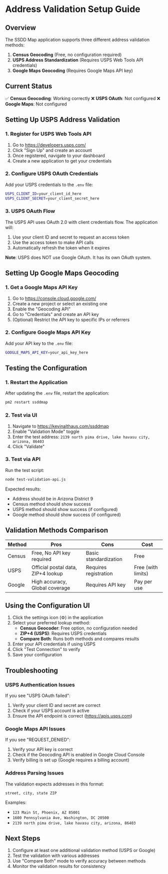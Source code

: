 # Address Validation Setup Guide

## Overview

The SSDD Map application supports three different address validation methods:
1. **Census Geocoding** (Free, no configuration required)
2. **USPS Address Standardization** (Requires USPS Web Tools API credentials)
3. **Google Maps Geocoding** (Requires Google Maps API key)

## Current Status

✅ **Census Geocoding**: Working correctly
❌ **USPS OAuth**: Not configured
❌ **Google Maps**: Not configured

## Setting Up USPS Address Validation

### 1. Register for USPS Web Tools API

1. Go to https://developers.usps.com/
2. Click "Sign Up" and create an account
3. Once registered, navigate to your dashboard
4. Create a new application to get your credentials

### 2. Configure USPS OAuth Credentials

Add your USPS credentials to the `.env` file:

```bash
USPS_CLIENT_ID=your_client_id_here
USPS_CLIENT_SECRET=your_client_secret_here
```

### 3. USPS OAuth Flow

The USPS API uses OAuth 2.0 with client credentials flow. The application will:
1. Use your client ID and secret to request an access token
2. Use the access token to make API calls
3. Automatically refresh the token when it expires

**Note**: USPS does NOT use Google OAuth. It has its own OAuth system.

## Setting Up Google Maps Geocoding

### 1. Get a Google Maps API Key

1. Go to https://console.cloud.google.com/
2. Create a new project or select an existing one
3. Enable the "Geocoding API"
4. Go to "Credentials" and create an API key
5. (Optional) Restrict the API key to specific IPs or referrers

### 2. Configure Google Maps API Key

Add your API key to the `.env` file:

```bash
GOOGLE_MAPS_API_KEY=your_api_key_here
```

## Testing the Configuration

### 1. Restart the Application

After updating the `.env` file, restart the application:

```bash
pm2 restart ssddmap
```

### 2. Test via UI

1. Navigate to https://kevinalthaus.com/ssddmap
2. Enable "Validation Mode" toggle
3. Enter the test address: `2139 north pima drive, lake havasu city, arizona, 86403`
4. Click "Validate"

### 3. Test via API

Run the test script:

```bash
node test-validation-api.js
```

Expected results:
- Address should be in Arizona District 9
- Census method should show success
- USPS method should show success (if configured)
- Google method should show success (if configured)

## Validation Methods Comparison

| Method | Pros | Cons | Cost |
|--------|------|------|------|
| Census | Free, No API key required | Basic standardization | Free |
| USPS | Official postal data, ZIP+4 lookup | Requires registration | Free (with limits) |
| Google | High accuracy, Global coverage | Requires API key | Pay per use |

## Using the Configuration UI

1. Click the settings icon (⚙️) in the application
2. Select your preferred lookup method:
   - **Census Geocoder**: Free option, no configuration needed
   - **ZIP+4 (USPS)**: Requires USPS credentials
   - **Compare Both**: Runs both methods and compares results
3. Enter your API credentials if using USPS
4. Click "Test Connection" to verify
5. Save your configuration

## Troubleshooting

### USPS Authentication Issues

If you see "USPS OAuth failed":
1. Verify your client ID and secret are correct
2. Check if your USPS account is active
3. Ensure the API endpoint is correct (https://apis.usps.com)

### Google Maps API Issues

If you see "REQUEST_DENIED":
1. Verify your API key is correct
2. Check if the Geocoding API is enabled in Google Cloud Console
3. Verify billing is set up (Google requires a billing account)

### Address Parsing Issues

The validation expects addresses in this format:
```
street, city, state ZIP
```

Examples:
- `123 Main St, Phoenix, AZ 85001`
- `1600 Pennsylvania Ave, Washington, DC 20500`
- `2139 north pima drive, lake havasu city, arizona, 86403`

## Next Steps

1. Configure at least one additional validation method (USPS or Google)
2. Test the validation with various addresses
3. Use "Compare Both" mode to verify accuracy between methods
4. Monitor the validation results for consistency
